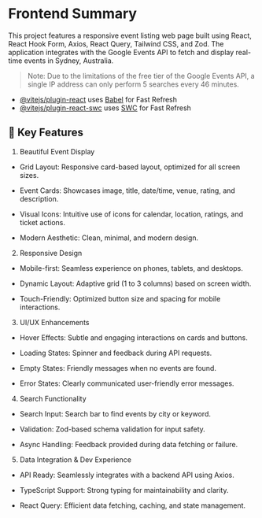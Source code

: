 # Frontend Summary

This project features a responsive event listing web page built using React, React Hook Form, Axios, React Query, Tailwind CSS, and Zod. The application integrates with the Google Events API to fetch and display real-time events in Sydney, Australia.
> Note: Due to the limitations of the free tier of the Google Events API, a single IP address can only perform 5 searches every 46 minutes.

- [@vitejs/plugin-react](https://github.com/vitejs/vite-plugin-react/blob/main/packages/plugin-react) uses [Babel](https://babeljs.io/) for Fast Refresh
- [@vitejs/plugin-react-swc](https://github.com/vitejs/vite-plugin-react/blob/main/packages/plugin-react-swc) uses [SWC](https://swc.rs/) for Fast Refresh

## 🎯 Key Features

1. Beautiful Event Display

- Grid Layout: Responsive card-based layout, optimized for all screen sizes.

- Event Cards: Showcases image, title, date/time, venue, rating, and description.

- Visual Icons: Intuitive use of icons for calendar, location, ratings, and ticket actions.

- Modern Aesthetic: Clean, minimal, and modern design.

2. Responsive Design

- Mobile-first: Seamless experience on phones, tablets, and desktops.
  
- Dynamic Layout: Adaptive grid (1 to 3 columns) based on screen width.
  
- Touch-Friendly: Optimized button size and spacing for mobile interactions.

3. UI/UX Enhancements

- Hover Effects: Subtle and engaging interactions on cards and buttons.

- Loading States: Spinner and feedback during API requests.

- Empty States: Friendly messages when no events are found.

- Error States: Clearly communicated user-friendly error messages.

4. Search Functionality

- Search Input: Search bar to find events by city or keyword.

- Validation: Zod-based schema validation for input safety.

- Async Handling: Feedback provided during data fetching or failure.

5. Data Integration & Dev Experience

- API Ready: Seamlessly integrates with a backend API using Axios.

- TypeScript Support: Strong typing for maintainability and clarity.

- React Query: Efficient data fetching, caching, and state management.
